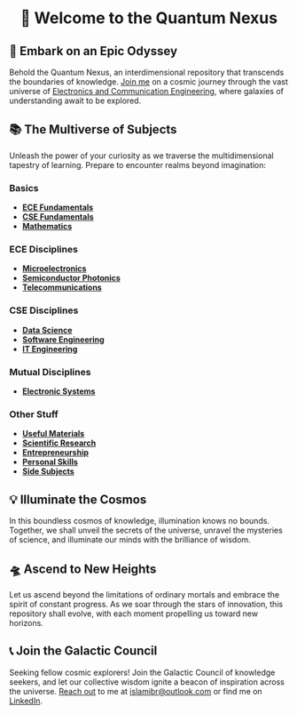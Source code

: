 <h1 align="center">🌌 Welcome to the Quantum Nexus</h1>


## 🚀 Embark on an Epic Odyssey

Behold the Quantum Nexus, an interdimensional repository that transcends the boundaries of knowledge. [Join me](https://linktr.ee/bitwizofficial) on a cosmic journey through the vast universe of [Electronics and Communication Engineering](https://medium.com/@islamibr/list/ece-career-path-8aa7501cb869), where galaxies of understanding await to be explored.

## 📚 The Multiverse of Subjects
Unleash the power of your curiosity as we traverse the multidimensional tapestry of learning. Prepare to encounter realms beyond imagination:
### Basics
- [**ECE Fundamentals**](https://github.com/islamibr/College/blob/main/Materials/ECE.md)
- [**CSE Fundamentals**](https://github.com/islamibr/College/blob/main/Materials/CSE.md)
- [**Mathematics**](https://github.com/islamibr/College/blob/main/Materials/Math.md)

### ECE Disciplines
- [**Microelectronics**]()
- [**Semiconductor Photonics**]()
- [**Telecommunications**]()

### CSE Disciplines
- [**Data Science**]()
- [**Software Engineering**]()
- [**IT Engineering**]()

### Mutual Disciplines
- [**Electronic Systems**]()

### Other Stuff
- [**Useful Materials**]()
- [**Scientific Research**]()
- [**Entrepreneurship**]()
- [**Personal Skills**]()
- [**Side Subjects**](https://github.com/islamibr/College/blob/main/Materials/Other.md)

## 💡 Illuminate the Cosmos

In this boundless cosmos of knowledge, illumination knows no bounds. Together, we shall unveil the secrets of the universe, unravel the mysteries of science, and illuminate our minds with the brilliance of wisdom.


## 🛸 Ascend to New Heights
Let us ascend beyond the limitations of ordinary mortals and embrace the spirit of constant progress. As we soar through the stars of innovation, this repository shall evolve, with each moment propelling us toward new horizons.

## 📞 Join the Galactic Council

Seeking fellow cosmic explorers! Join the Galactic Council of knowledge seekers, and let our collective wisdom ignite a beacon of inspiration across the universe. [Reach out](https://linktr.ee/islamibr) to me at [islamibr@outlook.com](mailto:islamibr@outlook.com) or find me on [LinkedIn](https://www.linkedin.com/in/islamibr).
 
